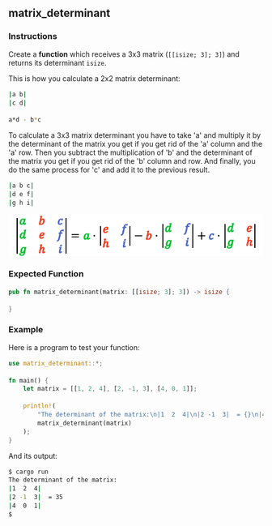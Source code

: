 ## matrix_determinant

### Instructions

Create a **function** which receives a 3x3 matrix (`[[isize; 3]; 3]`) and returns its determinant `isize`.

This is how you calculate a 2x2 matrix determinant:

```sh
|a b|
|c d|

a*d - b*c
```

To calculate a 3x3 matrix determinant you have to take 'a' and multiply it by the determinant of the matrix you get if you get rid of the 'a' column and the 'a' row. Then you subtract the multiplication of 'b' and the determinant of the matrix you get if you get rid of the 'b' column and row. And finally, you do the same process for 'c' and add it to the previous result.

```sh
|a b c|
|d e f|
|g h i|
```

![imagem](determinant-of-a-3x3-matrix-formula-3.png)

### Expected Function

```rs
pub fn matrix_determinant(matrix: [[isize; 3]; 3]) -> isize {

}
```

### Example

Here is a program to test your function:

```rs
use matrix_determinant::*;

fn main() {
    let matrix = [[1, 2, 4], [2, -1, 3], [4, 0, 1]];

    println!(
        "The determinant of the matrix:\n|1  2  4|\n|2 -1  3|  = {}\n|4  0  1|",
        matrix_determinant(matrix)
    );
}
```

And its output:

```sh
$ cargo run
The determinant of the matrix:
|1  2  4|
|2 -1  3|  = 35
|4  0  1|
$
```

